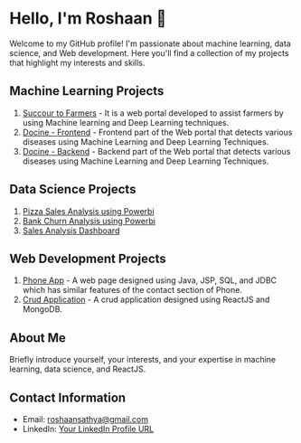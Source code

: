# Hello, I'm Roshaan 👋

Welcome to my GitHub profile! I'm passionate about machine learning, data science, and Web development. Here you'll find a collection of my projects that highlight my interests and skills.

## Machine Learning Projects

1. [Succour to Farmers](https://github.com/roshaans2/Succuour_to_farmers) - It is a web portal developed to assist farmers by using Machine learning and Deep Learning techniques.
2. [Docine - Frontend](https://github.com/roshaans2/Disease-Prediction-System-Frontend) - Frontend part of the Web portal that detects various diseases using Machine Learning and Deep Learning Techniques.
3. [Docine - Backend](https://github.com/roshaans2/Disease-Prediction-System-Backend) - Backend part of the Web portal that detects various diseases using Machine Learning and Deep Learning Techniques.

## Data Science Projects

1. [Pizza Sales Analysis using Powerbi](https://github.com/roshaans2/Pizza-Sales-Analysis-using-Powerbi)
2. [Bank Churn Analysis using Powerbi](https://github.com/roshaans2/Bank-Churn-Analysis-using-Powerbi)
3. [Sales Analysis Dashboard](https://github.com/roshaans2/Bank-Churn-Analysis-using-Powerbi)

## Web Development Projects

1. [Phone App](https://github.com/roshaans2/PhoneAPP) - A web page designed using Java, JSP, SQL, and JDBC which has similar features of the contact section of Phone.
2. [Crud Application](https://github.com/roshaans2/CRUD-Application) - A crud application designed using ReactJS and MongoDB.

## About Me

Briefly introduce yourself, your interests, and your expertise in machine learning, data science, and ReactJS.

## Contact Information

- Email: roshaansathya@gmail.com
- LinkedIn: [Your LinkedIn Profile URL](https://www.linkedin.com/in/roshaan-s-70600a212/)

